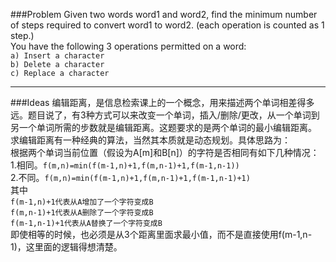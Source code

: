 ###Problem
Given two words word1 and word2, find the minimum number of steps required to convert word1 to word2. (each operation is counted as 1 step.)  
You have the following 3 operations permitted on a word:  
`a) Insert a character`  
`b) Delete a character`  
`c) Replace a character`   

---

###Ideas
编辑距离，是信息检索课上的一个概念，用来描述两个单词相差得多远。题目说了，有3种方式可以来改变一个单词，插入/删除/更改，从一个单词到另一个单词所需的步数就是编辑距离。这题要求的是两个单词的最小编辑距离。  
求编辑距离有一种经典的算法，当然其本质就是动态规划。具体思路为：  
根据两个单词当前位置（假设为A[m]和B[n]）的字符是否相同有如下几种情况：  
1.相同。`f(m,n)=min(f(m-1,n)+1,f(m,n-1)+1,f(m-1,n-1))`  
2.不同。`f(m,n)=min(f(m-1,n)+1,f(m,n-1)+1,f(m-1,n-1)+1)`  
其中  
`f(m-1,n)+1代表从A增加了一个字符变成B`  
`f(m,n-1)+1代表从A删除了一个字符变成B`  
`f(m-1,n-1)+1代表从A替换了一个字符变成B`  
即使相等的时候，也必须是从3个距离里面求最小值，而不是直接使用f(m-1,n-1)，这里面的逻辑得想清楚。  

